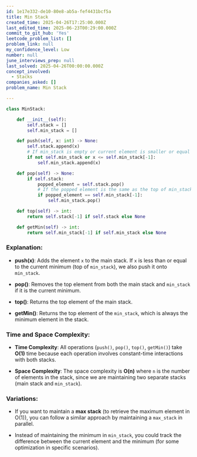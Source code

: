 ```yaml
---
id: 1e17e332-de10-80e8-ab5a-fef4431bcf5a
title: Min Stack
created_time: 2025-04-26T17:25:00.000Z
last_edited_time: 2025-06-23T00:29:00.000Z
commit_to_git_hub: 'Yes'
leetcode_problem_list: []
problem_link: null
my_confidence_level: Low
number: null
june_interviews_prep: null
last_solved: 2025-04-26T00:00:00.000Z
concept_involved:
  - Stacks
companies_asked: []
problem_name: Min Stack

---
```


```python
class MinStack:

    def __init__(self):
        self.stack = []
        self.min_stack = []

    def push(self, x: int) -> None:
        self.stack.append(x)
        # If min_stack is empty or current element is smaller or equal to the top of min_stack
        if not self.min_stack or x <= self.min_stack[-1]:
            self.min_stack.append(x)

    def pop(self) -> None:
        if self.stack:
            popped_element = self.stack.pop()
            # If the popped element is the same as the top of min_stack, pop from min_stack as well
            if popped_element == self.min_stack[-1]:
                self.min_stack.pop()

    def top(self) -> int:
        return self.stack[-1] if self.stack else None

    def getMin(self) -> int:
        return self.min_stack[-1] if self.min_stack else None

```

### Explanation:

*   **push(x)**: Adds the element `x` to the main stack. If `x` is less than or equal to the current minimum (top of `min_stack`), we also push it onto `min_stack`.

*   **pop()**: Removes the top element from both the main stack and `min_stack` if it is the current minimum.

*   **top()**: Returns the top element of the main stack.

*   **getMin()**: Returns the top element of the `min_stack`, which is always the minimum element in the stack.

### Time and Space Complexity:

*   **Time Complexity**: All operations (`push()`, `pop()`, `top()`, `getMin()`) take **O(1)** time because each operation involves constant-time interactions with both stacks.

*   **Space Complexity**: The space complexity is **O(n)** where `n` is the number of elements in the stack, since we are maintaining two separate stacks (main stack and `min_stack`).

### Variations:

*   If you want to maintain a **max stack** (to retrieve the maximum element in O(1)), you can follow a similar approach by maintaining a `max_stack` in parallel.

*   Instead of maintaining the minimum in `min_stack`, you could track the difference between the current element and the minimum (for some optimization in specific scenarios).
